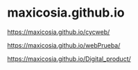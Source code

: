 # maxicosia.github.io
 
https://maxicosia.github.io/cycweb/

https://maxicosia.github.io/webPrueba/

https://maxicosia.github.io/Digital_product/
